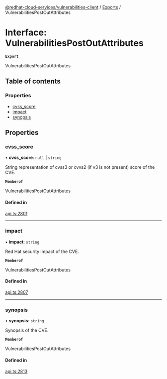 [@redhat-cloud-services/vulnerabilities-client](../README.md) / [Exports](../modules.md) / VulnerabilitiesPostOutAttributes

# Interface: VulnerabilitiesPostOutAttributes

**`Export`**

VulnerabilitiesPostOutAttributes

## Table of contents

### Properties

- [cvss\_score](VulnerabilitiesPostOutAttributes.md#cvss_score)
- [impact](VulnerabilitiesPostOutAttributes.md#impact)
- [synopsis](VulnerabilitiesPostOutAttributes.md#synopsis)

## Properties

### cvss\_score

• **cvss\_score**: ``null`` \| `string`

String representation of cvss3 or cvvs2 (if v3 is not present) score of the CVE.

**`Memberof`**

VulnerabilitiesPostOutAttributes

#### Defined in

[api.ts:2801](https://github.com/RedHatInsights/javascript-clients/blob/main/packages/vulnerabilities/git-api/api.ts#L2801)

___

### impact

• **impact**: `string`

Red Hat security impact of the CVE.

**`Memberof`**

VulnerabilitiesPostOutAttributes

#### Defined in

[api.ts:2807](https://github.com/RedHatInsights/javascript-clients/blob/main/packages/vulnerabilities/git-api/api.ts#L2807)

___

### synopsis

• **synopsis**: `string`

Synopsis of the CVE.

**`Memberof`**

VulnerabilitiesPostOutAttributes

#### Defined in

[api.ts:2813](https://github.com/RedHatInsights/javascript-clients/blob/main/packages/vulnerabilities/git-api/api.ts#L2813)
